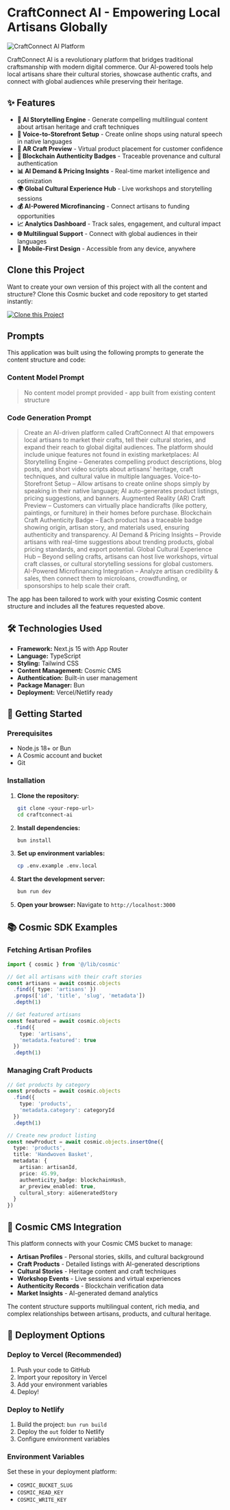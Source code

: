 # CraftConnect AI - Empowering Local Artisans Globally

![CraftConnect AI Platform](https://images.unsplash.com/photo-1550985616-10810253b84d?w=1200&h=300&fit=crop&auto=format)

CraftConnect AI is a revolutionary platform that bridges traditional craftsmanship with modern digital commerce. Our AI-powered tools help local artisans share their cultural stories, showcase authentic crafts, and connect with global audiences while preserving their heritage.

## ✨ Features

- **🤖 AI Storytelling Engine** - Generate compelling multilingual content about artisan heritage and craft techniques
- **🎤 Voice-to-Storefront Setup** - Create online shops using natural speech in native languages
- **📱 AR Craft Preview** - Virtual product placement for customer confidence
- **🔐 Blockchain Authenticity Badges** - Traceable provenance and cultural authentication
- **📊 AI Demand & Pricing Insights** - Real-time market intelligence and optimization
- **🌍 Global Cultural Experience Hub** - Live workshops and storytelling sessions
- **💰 AI-Powered Microfinancing** - Connect artisans to funding opportunities
- **📈 Analytics Dashboard** - Track sales, engagement, and cultural impact
- **🌐 Multilingual Support** - Connect with global audiences in their languages
- **📱 Mobile-First Design** - Accessible from any device, anywhere

## Clone this Project

Want to create your own version of this project with all the content and structure? Clone this Cosmic bucket and code repository to get started instantly:

[![Clone this Project](https://img.shields.io/badge/Clone%20this%20Project-29abe2?style=for-the-badge&logo=cosmic&logoColor=white)](https://app.cosmicjs.com/projects/new?clone_bucket=68cf85c0d7c81076a7d6bfd3&clone_repository=68cf8910d7c81076a7d6bfd9)

## Prompts

This application was built using the following prompts to generate the content structure and code:

### Content Model Prompt

> No content model prompt provided - app built from existing content structure

### Code Generation Prompt

> Create an AI-driven platform called CraftConnect AI that empowers local artisans to market their crafts, tell their cultural stories, and expand their reach to global digital audiences. The platform should include unique features not found in existing marketplaces: AI Storytelling Engine – Generates compelling product descriptions, blog posts, and short video scripts about artisans' heritage, craft techniques, and cultural value in multiple languages. Voice-to-Storefront Setup – Allow artisans to create online shops simply by speaking in their native language; AI auto-generates product listings, pricing suggestions, and banners. Augmented Reality (AR) Craft Preview – Customers can virtually place handicrafts (like pottery, paintings, or furniture) in their homes before purchase. Blockchain Craft Authenticity Badge – Each product has a traceable badge showing origin, artisan story, and materials used, ensuring authenticity and transparency. AI Demand & Pricing Insights – Provide artisans with real-time suggestions about trending products, global pricing standards, and export potential. Global Cultural Experience Hub – Beyond selling crafts, artisans can host live workshops, virtual craft classes, or cultural storytelling sessions for global customers. AI-Powered Microfinancing Integration – Analyze artisan credibility & sales, then connect them to microloans, crowdfunding, or sponsorships to help scale their craft.

The app has been tailored to work with your existing Cosmic content structure and includes all the features requested above.

## 🛠 Technologies Used

- **Framework:** Next.js 15 with App Router
- **Language:** TypeScript
- **Styling:** Tailwind CSS
- **Content Management:** Cosmic CMS
- **Authentication:** Built-in user management
- **Package Manager:** Bun
- **Deployment:** Vercel/Netlify ready

## 🚀 Getting Started

### Prerequisites

- Node.js 18+ or Bun
- A Cosmic account and bucket
- Git

### Installation

1. **Clone the repository:**
   ```bash
   git clone <your-repo-url>
   cd craftconnect-ai
   ```

2. **Install dependencies:**
   ```bash
   bun install
   ```

3. **Set up environment variables:**
   ```bash
   cp .env.example .env.local
   ```

4. **Start the development server:**
   ```bash
   bun run dev
   ```

5. **Open your browser:**
   Navigate to `http://localhost:3000`

## 📚 Cosmic SDK Examples

### Fetching Artisan Profiles
```typescript
import { cosmic } from '@/lib/cosmic'

// Get all artisans with their craft stories
const artisans = await cosmic.objects
  .find({ type: 'artisans' })
  .props(['id', 'title', 'slug', 'metadata'])
  .depth(1)

// Get featured artisans
const featured = await cosmic.objects
  .find({ 
    type: 'artisans',
    'metadata.featured': true 
  })
  .depth(1)
```

### Managing Craft Products
```typescript
// Get products by category
const products = await cosmic.objects
  .find({ 
    type: 'products',
    'metadata.category': categoryId 
  })
  .depth(1)

// Create new product listing
const newProduct = await cosmic.objects.insertOne({
  type: 'products',
  title: 'Handwoven Basket',
  metadata: {
    artisan: artisanId,
    price: 45.99,
    authenticity_badge: blockchainHash,
    ar_preview_enabled: true,
    cultural_story: aiGeneratedStory
  }
})
```

## 🔗 Cosmic CMS Integration

This platform connects with your Cosmic CMS bucket to manage:

- **Artisan Profiles** - Personal stories, skills, and cultural background
- **Craft Products** - Detailed listings with AI-generated descriptions
- **Cultural Stories** - Heritage content and craft techniques
- **Workshop Events** - Live sessions and virtual experiences
- **Authenticity Records** - Blockchain verification data
- **Market Insights** - AI-generated demand analytics

The content structure supports multilingual content, rich media, and complex relationships between artisans, products, and cultural heritage.

## 🚀 Deployment Options

### Deploy to Vercel (Recommended)
1. Push your code to GitHub
2. Import your repository in Vercel
3. Add your environment variables
4. Deploy!

### Deploy to Netlify
1. Build the project: `bun run build`
2. Deploy the `out` folder to Netlify
3. Configure environment variables

### Environment Variables
Set these in your deployment platform:
- `COSMIC_BUCKET_SLUG`
- `COSMIC_READ_KEY`
- `COSMIC_WRITE_KEY`

<!-- README_END -->